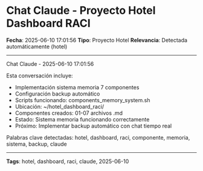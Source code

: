 # Chat Claude - Proyecto Hotel Dashboard RACI
**Fecha**: 2025-06-10 17:01:56
**Tipo**: Proyecto Hotel
**Relevancia**: Detectada automáticamente (hotel)

---

Chat Claude - 2025-06-10 17:01:56

Esta conversación incluye:
- Implementación sistema memoria 7 componentes
- Configuración backup automático
- Scripts funcionando: components_memory_system.sh
- Ubicación: ~/hotel_dashboard_raci/
- Componentes creados: 01-07 archivos .md
- Estado: Sistema memoria funcionando correctamente
- Próximo: Implementar backup automático con chat tiempo real

Palabras clave detectadas: hotel, dashboard, raci, componente, memoria, sistema, backup, claude

---

**Tags**: hotel, dashboard, raci, claude, 2025-06-10
